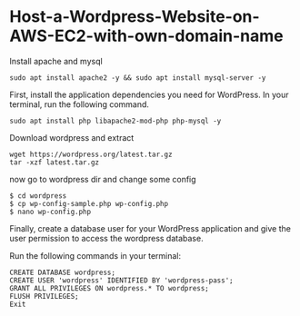 # Host-a-Wordpress-Website-on-AWS-EC2-with-own-domain-name

Install apache and mysql

```
sudo apt install apache2 -y && sudo apt install mysql-server -y 
```

First, install the application dependencies you need for WordPress. In your terminal, run the following command.

```
sudo apt install php libapache2-mod-php php-mysql -y
```

Download wordpress and extract 

```
wget https://wordpress.org/latest.tar.gz
tar -xzf latest.tar.gz
```

now go to wordpress dir and change some config

```
$ cd wordpress
$ cp wp-config-sample.php wp-config.php
$ nano wp-config.php
```

Finally, create a database user for your WordPress application and give the user permission to access the wordpress database.

Run the following commands in your terminal:

```mysql
CREATE DATABASE wordpress;
CREATE USER 'wordpress' IDENTIFIED BY 'wordpress-pass';
GRANT ALL PRIVILEGES ON wordpress.* TO wordpress;
FLUSH PRIVILEGES;
Exit
```
